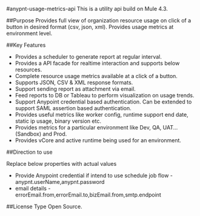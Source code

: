 #anypnt-usage-metrics-api
This is a utility api build on Mule 4.3.

##Purpose
Provides full view of organization resource usage on click of a button in desired format (csv, json, xml). Provides usage metrics at environment level.

##Key Features
* Provides a scheduler to generate report at regular interval.
* Provides a API facade for realtime interaction and supports below resources.
* Complete resource usage metrics available at a click of a button.
* Supports JSON, CSV & XML response formats.
* Support sending report as attachment via email.
* Feed reports to DB or Tableau to perform visualization on usage trends.
* Support Anypoint credential based authentication. Can be extended to support SAML assertion based authentication.
* Provides useful metrics like worker config, runtime support end date, static ip usage, binary version etc.
* Provides metrics for a particular environment like Dev, QA, UAT... (Sandbox) and Prod.
* Provides vCore and active runtime being used for an environment.

##Direction to use

Replace below properties with actual values
* Provide Anypoint credential if intend to use schedule job flow - anypnt.userName,anypnt.password
* email details - errorEmail.from,errorEmail.to,bizEmail.from,smtp.endpoint

##License Type
Open Source.
